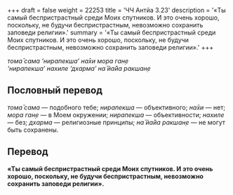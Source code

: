 +++
draft = false
weight = 22253
title = 'ЧЧ Антйа 3.23'
description = '«Ты самый беспристрастный среди Моих спутников. И это очень хорошо, поскольку, не будучи беспристрастным, невозможно сохранить заповеди религии».'
summary = '«Ты самый беспристрастный среди Моих спутников. И это очень хорошо, поскольку, не будучи беспристрастным, невозможно сохранить заповеди религии».'
+++

_тома̄ сама ‘нирапекша’ на̄хи мора ган̣е  
‘нирапекша’ нахиле ‘дхарма’ на̄ йа̄йа ракшан̣е_

## Пословный перевод

_тома̄_ _сама_ — подобного тебе; _нирапекша_ — объективного; _на̄хи_ — нет; _мора_ _ган̣е_ — в Моем окружении; _нирапекша_ — объективности; _нахиле_ — без; _дхарма_ — религиозные принципы; _на̄_ _йа̄йа_ _ракшан̣е_ — не могут быть сохранены.

## Перевод

**«Ты самый беспристрастный среди Моих спутников. И это очень хорошо, поскольку, не будучи беспристрастным, невозможно сохранить заповеди религии».**
